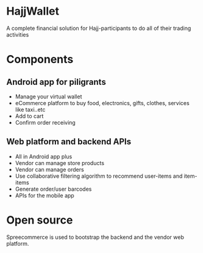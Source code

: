 # HajjWallet

A complete financial solution for Hajj-participants to do all of their trading activities

# Components

## Android app for piligrants
* Manage your virtual wallet
* eCommerce platform to buy food, electronics, gifts, clothes, services like taxi..etc
* Add to cart
* Confirm order receiving

## Web platform and backend APIs 
* All in Android app plus
* Vendor can manage store products
* Vendor can manage orders
* Use collaborative filtering algorithm to recommend user-items and item-items
* Generate order/user barcodes
* APIs for the mobile app


# Open source
Spreecommerce is used to bootstrap the backend and the vendor web platform.
